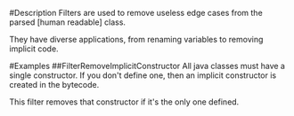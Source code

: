 #Description
Filters are used to remove useless edge cases from the parsed [human readable] class.

They have diverse applications, from renaming variables to removing implicit code.

#Examples
##FilterRemoveImplicitConstructor
All java classes must have a single constructor. If you don't define one, then an implicit constructor is created in the bytecode.

This filter removes that constructor if it's the only one defined.